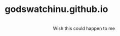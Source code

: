 godswatchinu.github.io
===================
<div dir="ltr" style="text-align: left;" trbidi="on">
<div class="separator" style="clear: both; text-align: center;">
<br /></div>
<div class="separator" style="clear: both; text-align: center;">
Wish this could happen to me&nbsp;</div>
<div class="separator" style="clear: both; text-align: center;">
<br /></div>
<div style="text-align: center;">
&nbsp;<object class="BLOGGER-youtube-video" classid="clsid:D27CDB6E-AE6D-11cf-96B8-444553540000" codebase="http://download.macromedia.com/pub/shockwave/cabs/flash/swflash.cab#version=6,0,40,0" data-thumbnail-src="https://i1.ytimg.com/s_vi/Xu79yJHIvhg/default.jpg?sqp=CJyF-psF&amp;rs=AOn4CLClOZGLSu1vUq1TveI3OuNkuAAxKg" height="266" width="320"><param name="movie" value="https://www.youtube.com/v/Xu79yJHIvhg?version=3&f=user_uploads&c=google-webdrive-0&app=youtube_gdata" /><param name="bgcolor" value="#FFFFFF" /><param name="allowFullScreen" value="true" /><embed width="320" height="266"  src="https://www.youtube.com/v/Xu79yJHIvhg?version=3&f=user_uploads&c=google-webdrive-0&app=youtube_gdata" type="application/x-shockwave-flash" allowfullscreen="true"></embed></object></div>
<br /></div>
